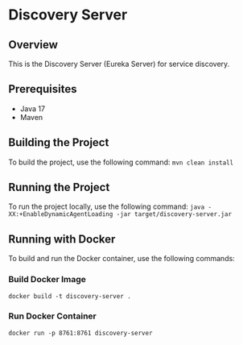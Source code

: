 # Discovery Server

## Overview
This is the Discovery Server (Eureka Server) for service discovery.

## Prerequisites
- Java 17
- Maven

## Building the Project
To build the project, use the following command:
`mvn clean install`
## Running the Project
To run the project locally, use the following command:
`java -XX:+EnableDynamicAgentLoading -jar target/discovery-server.jar`
## Running with Docker
To build and run the Docker container, use the following commands:
### Build Docker Image 
`docker build -t discovery-server .`
### Run Docker Container
`docker run -p 8761:8761 discovery-server`  